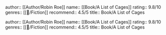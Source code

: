 author:: [[Author/Robin Roe]] 
name:: [[Book/A List of Cages]] 
rating:: 9.8/10
genres:: [[📖/Fiction]]
recommend:: 4.5/5
title:: Book/A List of Cages

author:: [[Author/Robin Roe]] 
name:: [[Book/A List of Cages]] 
rating:: 9.8/10
genres:: [[📖/Fiction]]
recommend:: 4.5/5
title:: Book/A List of Cages
